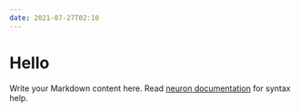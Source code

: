 ```yaml
---
date: 2021-07-27T02:10
---
```


# Hello

Write your Markdown content here. Read [neuron documentation](https://neuron.zettel.page/2011404.html) for syntax help.

